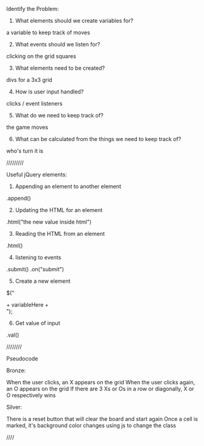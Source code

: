 Identify the Problem:

1. What elements should we create variables for?

a variable to keep track of moves

2. What events should we listen for?

clicking on the grid squares

3. What elements need to be created?

divs for a 3x3 grid

4. How is user input handled?

clicks / event listeners

5. What do we need to keep track of?

the game moves

6. What can be calculated from the things we need to keep track of?

who's turn it is


/////////

Useful jQuery elements:

1. Appending an element to another element

.append()

2. Updating the HTML for an element

.html("the new value inside html")

3. Reading the HTML from an element

.html()

4. listening to events

.submit()
.on("submit")

5. Create a new element

$("<div> + variableHere + </div>");

6. Get value of input

.val()

////////

Pseudocode

Bronze:

When the user clicks, an X appears on the grid
When the user clicks again, an O appears on the grid
If there are 3 Xs or Os in a row or diagonally, X or O respectively wins

Silver:

There is a reset button that will clear the board and start again
Once a cell is marked, it's background color changes using js to change the class

////

